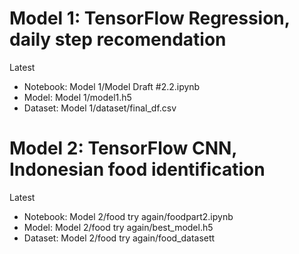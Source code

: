 # Model 1: TensorFlow Regression, daily step recomendation
Latest
- Notebook: Model 1/Model Draft #2.2.ipynb
- Model: Model 1/model1.h5
- Dataset: Model 1/dataset/final_df.csv

# Model 2: TensorFlow CNN, Indonesian food identification
Latest
- Notebook: Model 2/food try again/foodpart2.ipynb
- Model: Model 2/food try again/best_model.h5
- Dataset: Model 2/food try again/food_datasett
